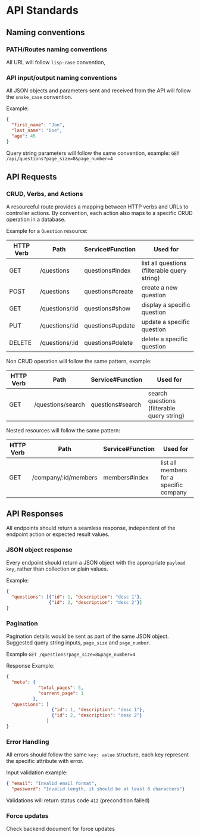 # API Standards

## Naming conventions

### PATH/Routes naming conventions
All URL will follow `lisp-case` convention,

### API input/output naming conventions
All JSON objects and parameters sent and received from the API will follow the `snake_case` convention.

Example:
```json
{
  "first_name": "Jon",
  "last_name": "Doe",
  "age": 45
}
```

Query string parameters will follow the same convention, example: `GET /api/questions?page_size=8&page_number=4`

## API Requests

### CRUD, Verbs, and Actions
A resourceful route provides a mapping between HTTP verbs and URLs to
controller actions. By convention, each action also maps to a specific CRUD
operation in a database.

Example for a `Question` resource:

| HTTP Verb | Path             | Service#Function     | Used for                                     |
| --------- | ---------------- | -------------------- | -------------------------------------------- |
| GET       | /questions       | questions#index      | list all questions (filterable query string) |
| POST      | /questions       | questions#create     | create a new question                        |
| GET       | /questions/:id   | questions#show       | display a specific question                  |
| PUT       | /questions/:id   | questions#update     | update a specific question                   |
| DELETE    | /questions/:id   | questions#delete     | delete a specific question                   |

Non CRUD operation will follow the same pattern, example:

| HTTP Verb | Path              | Service#Function     | Used for                                     |
| --------- | ----------------  | -------------------- | -------------------------------------------- |
| GET       | /questions/search | questions#search     | search questions (filterable query string)   |

Nested resources will follow the same pattern:

| HTTP Verb | Path                 | Service#Function     | Used for                                     |
| --------- | -------------------  | -------------------- | -------------------------------------------- |
| GET       | /company/:id/members | members#index        | list all members for a specific company      |

## API Responses

All endpoints should return a seamless response, independent of the endpoint action or expected result values.

### JSON object response
Every endpoint should return a JSON object with the appropriate `payload key`, rather than  collection or plain values.

Example:

```json
{
  "questions": [{"id": 1, "description": "desc 1"},
                {"id": 2, "description": "desc 2"}]
}
```

### Pagination
Pagination details would be sent as part of the same JSON object.
Suggested query string inputs, `page_size` and `page_number`.

Example `GET /questions?page_size=8&page_number=4`

Response Example:
```json
{
  "meta": {
            "total_pages": 5,
            "current_page": 1
          },
  "questions": [
                 {"id": 1, "description": "desc 1"},
                 {"id": 2, "description": "desc 2"}
               ]
}
```

### Error Handling
All errors should follow the same `key: value` structure, each key represent the specific attribute with error.

Input validation example:
```json
{ "email": "Invalid email format",
  "password": "Invalid length, it should be at least 8 characters"}
```

Validations will return status code `412` (precondition failed)

### Force updates
Check backend document for force updates
